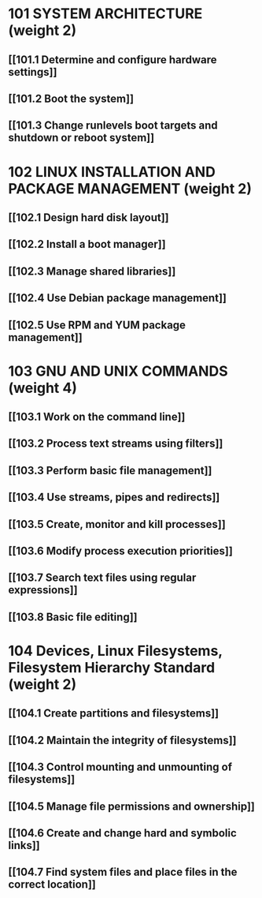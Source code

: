 # 101 SYSTEM ARCHITECTURE (weight 2)
## [[101.1 Determine and configure hardware settings]]
## [[101.2 Boot the system]]
## [[101.3 Change runlevels boot targets and shutdown or reboot system]]

# 102 LINUX INSTALLATION AND PACKAGE MANAGEMENT (weight 2)
## [[102.1 Design hard disk layout]]
## [[102.2 Install a boot manager]]
## [[102.3 Manage shared libraries]]
## [[102.4 Use Debian package management]]
## [[102.5 Use RPM and YUM package management]]

# 103 GNU AND UNIX COMMANDS (weight 4)
## [[103.1 Work on the command line]]
## [[103.2 Process text streams using filters]]
## [[103.3 Perform basic file management]]
## [[103.4 Use streams, pipes and redirects]]
## [[103.5 Create, monitor and kill processes]]
## [[103.6 Modify process execution priorities]]
## [[103.7 Search text files using regular expressions]]
## [[103.8 Basic file editing]]

# 104 Devices, Linux Filesystems, Filesystem Hierarchy Standard (weight 2)

## [[104.1 Create partitions and filesystems]]
## [[104.2 Maintain the integrity of filesystems]]
## [[104.3 Control mounting and unmounting of filesystems]]
## [[104.5 Manage file permissions and ownership]]
## [[104.6 Create and change hard and symbolic links]]
## [[104.7 Find system files and place files in the correct location]]





